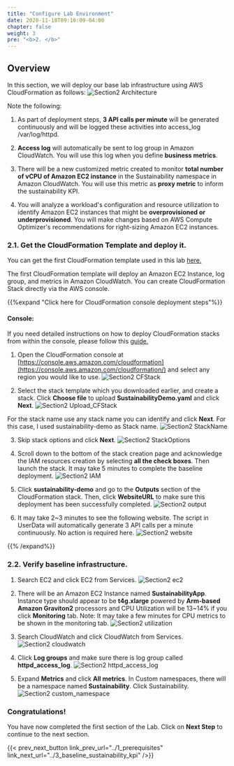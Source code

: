```yaml
---
title: "Configure Lab Environment"
date: 2020-11-18T09:16:09-04:00
chapter: false
weight: 3
pre: "<b>2. </b>"
---
```


## Overview

In this section, we will deploy our base lab infrastructure using AWS CloudFormation as follows:
![Section2 Architecture](/Sustainability/200_optimize_ec2_using_cloudwatch_compute_optimizer/Images/section2/lab_architecture.png)

Note the following:

1. As part of deployment steps, **3 API calls per minute** will be generated continuously and will be logged these activities into access_log /var/log/httpd.

2. **Access log** will automatically be sent to log group in Amazon CloudWatch. You will use this log when you define **business metrics**.

3. There will be a new customized metric created to monitor **total number of vCPU of Amazon EC2 instance** in the Sustainability namespace in Amazon CloudWatch. You will use this metric as **proxy metric** to inform the sustainability KPI.

4. You will analyze a workload's configuration and resource utilization to identify Amazon EC2 instances that might be **overprovisioned or underprovisioned**. You will make changes based on AWS Compute Optimizer's recommendations for right-sizing Amazon EC2 instances.


### 2.1. Get the CloudFormation Template and deploy it.

You can get the first CloudFormation template used in this lab [here.](/Sustainability/200_optimize_ec2_using_cloudwatch_compute_optimizer/Code/SustainabilityDemo.yaml "Section2 CFTemplate")

The first CloudFormation template will deploy an Amazon EC2 Instance, log group, and metrics in Amazon CloudWatch. You can create CloudFormation Stack directly via the AWS console.

{{%expand "Click here for CloudFormation console deployment steps"%}}
#### Console:

If you need detailed instructions on how to deploy CloudFormation stacks from within the console, please follow this [guide.](https://docs.aws.amazon.com/AWSCloudFormation/latest/UserGuide/cfn-console-create-stack.html)

1. Open the CloudFormation console at [https://console.aws.amazon.com/cloudformation](https://console.aws.amazon.com/cloudformation/) and select any region you would like to use.
![Section2 CFStack](/Sustainability/200_optimize_ec2_using_cloudwatch_compute_optimizer/Images/section2/CFStack.png)

2. Select the stack template which you downloaded earlier, and create a stack. Click **Choose file** to upload **SustainabilityDemo.yaml** and click **Next**.
![Section2 Upload_CFStack](/Sustainability/200_optimize_ec2_using_cloudwatch_compute_optimizer/Images/section2/upload_CFStack.png)

For the stack name use any stack name you can identify and click **Next**. For this case, I used sustainability-demo as Stack name.
![Section2 StackName](/Sustainability/200_optimize_ec2_using_cloudwatch_compute_optimizer/Images/section2/stackName.png)

3. Skip stack options and click **Next**.
![Section2 StackOptions](/Sustainability/200_optimize_ec2_using_cloudwatch_compute_optimizer/Images/section2/stackOptions.png)

4. Scroll down to the bottom of the stack creation page and acknowledge the IAM resources creation by selecting **all the check boxes**. Then launch the stack. It may take 5 minutes to complete the baseline deployment.
![Section2 IAM](/Sustainability/200_optimize_ec2_using_cloudwatch_compute_optimizer/Images/section2/IAM.png)

5. Click **sustainability-demo** and go to the **Outputs** section of the CloudFormation stack. Then, click **WebsiteURL** to make sure this deployment has been successfully completed.
![Section2 output](/Sustainability/200_optimize_ec2_using_cloudwatch_compute_optimizer/Images/section2/output.png)

6. It may take 2~3 minutes to see the following website. The script in UserData will automatically generate 3 API calls per a minute continuously. No action is required here.
![Section2 website](/Sustainability/200_optimize_ec2_using_cloudwatch_compute_optimizer/Images/section2/website.png)

{{% /expand%}}

### 2.2. Verify baseline infrastructure.

1. Search EC2 and click EC2 from Services.
![Section2 ec2](/Sustainability/200_optimize_ec2_using_cloudwatch_compute_optimizer/Images/section2/ec2.png)

2. There will be an Amazon EC2 Instance named **SustainabilityApp**. Instance type should appear to be **t4g.xlarge** powered by **Arm-based Amazon Graviton2** processors and CPU Utilization will be 13~14% if you click **Monitoring** tab. Note: It may take a few minutes for CPU metrics to be shown in the monitoring tab.
![Section2 utilization](/Sustainability/200_optimize_ec2_using_cloudwatch_compute_optimizer/Images/section2/utilization.png)

3. Search CloudWatch and click CloudWatch from Services.
![Section2 cloudwatch](/Sustainability/200_optimize_ec2_using_cloudwatch_compute_optimizer/Images/section2/cloudwatch.png)

4. Click **Log groups** and make sure there is log group called **httpd_access_log**.
![Section2 httpd_access_log](/Sustainability/200_optimize_ec2_using_cloudwatch_compute_optimizer/Images/section2/httpd_access_log.png)

5. Expand **Metrics** and click **All metrics**. In Custom namespaces, there will be a namespace named **Sustainability**. Click Sustainability.
![Section2 custom_namespace](/Sustainability/200_optimize_ec2_using_cloudwatch_compute_optimizer/Images/section2/custom_namespace.png)


### Congratulations!
You have now completed the first section of the Lab.
Click on **Next Step** to continue to the next section.

{{< prev_next_button link_prev_url="../1_prerequisites" link_next_url="../3_baseline_sustainability_kpi" />}}

